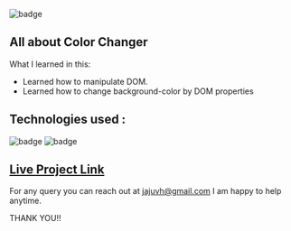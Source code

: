 ![badge](https://img.shields.io/badge/LearnCodeOnline-INeuron)

## All about Color Changer

What I learned in this:

- Learned how to manipulate DOM.
- Learned how to change background-color by DOM properties

## Technologies used :

![badge](https://img.shields.io/badge/HTML-CSS-INeuron)
![badge](https://img.shields.io/badge/Javascript-INeuron)


## [Live Project Link](http://127.0.0.1:5500/index.html)

For any query you can reach out at jajuvh@gmail.com I am happy to help anytime.

THANK YOU!!